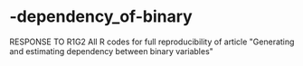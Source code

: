 # -dependency_of-binary

RESPONSE TO R1G2
 All R codes for full reproducibility of article "Generating and estimating dependency between binary variables"
